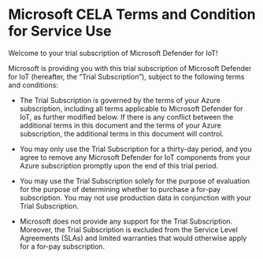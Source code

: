 # Microsoft CELA Terms and Condition for Service Use
Welcome to your trial subscription of Microsoft Defender for IoT! 

Microsoft is providing you with this trial subscription of Microsoft Defender for IoT (hereafter, the “Trial Subscription”), subject to the following terms and conditions: 

* The Trial Subscription is governed by the terms of your Azure subscription, including all terms applicable to Microsoft Defender for IoT, as further modified below.  If there is any conflict between the additional terms in this document and the terms of your Azure subscription, the additional terms in this document will control. 

* You may only use the Trial Subscription for a thirty-day period, and you agree to remove any Microsoft Defender for IoT components from your Azure subscription promptly upon the end of this trial period. 

* You may use the Trial Subscription solely for the purpose of evaluation for the purpose of determining whether to purchase a for-pay subscription.  You may not use production data in conjunction with your Trial Subscription. 

* Microsoft does not provide any support for the Trial Subscription.  Moreover, the Trial Subscription is excluded from the Service Level Agreements (SLAs) and limited warranties that would otherwise apply for a for-pay subscription. 
